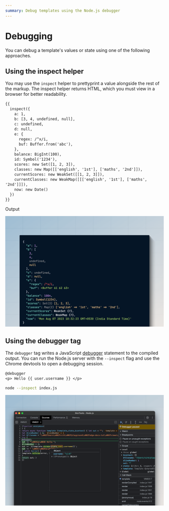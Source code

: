 ```yaml
---
summary: Debug templates using the Node.js debugger
---
```


# Debugging

You can debug a template's values or state using one of the following approaches. 

## Using the inspect helper

You may use the `inspect` helper to prettyprint a value alongside the rest of the markup. The inspect helper returns HTML, which you must view in a browser for better readability.

```edge
{{
  inspect({
    a: 1,
    b: [3, 4, undefined, null],
    c: undefined,
    d: null,
    e: {
      regex: /^x/i,
      buf: Buffer.from('abc'),
    },
    balance: BigInt(100),
    id: Symbol('1234'),
    scores: new Set([1, 2, 3]),
    classes: new Map([['english', '1st'], ['maths', '2nd']]),
    currentScores: new WeakSet([[1, 2, 3]]),
    currentClasses: new WeakMap([[['english', '1st'], ['maths', '2nd']]]),
    now: new Date()
  })
}}
```

Output

![](./edge-inspect-output.png)

## Using the debugger tag

The `debugger` tag writes a JavaScript [debugger](https://developer.mozilla.org/en-US/docs/Web/JavaScript/Reference/Statements/debugger) statement to the compiled output. You can run the Node.js server with the `--inspect` flag and use the Chrome devtools to open a debugging session.

```edge
@debugger
<p> Hello {{ user.username }} </p>
```

```sh
node --inspect index.js
```

![](./edge-debugger-output.png)
